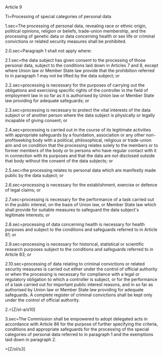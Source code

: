 Article 9

Ti=Processing of special categories of personal data

1.sec=The processing of personal data, revealing race or ethnic origin, political opinions, religion or beliefs, trade-union membership, and the processing of genetic data or data concerning health or sex life or criminal convictions or related security measures shall be prohibited.

2.0.sec=Paragraph 1 shall not apply where:

2.1.sec=the data subject has given consent to the processing of those personal data, subject to the conditions laid down in Articles 7 and 8, except where Union law or Member State law provide that the prohibition referred to in paragraph 1 may not be lifted by the data subject; or

2.2.sec=processing is necessary for the purposes of carrying out the obligations and exercising specific rights of the controller in the field of employment law in so far as it is authorised by Union law or Member State law providing for adequate safeguards; or

2.3.sec=processing is necessary to protect the vital interests of the data subject or of another person where the data subject is physically or legally incapable of giving consent; or

2.4.sec=processing is carried out in the course of its legitimate activities with appropriate safeguards by a foundation, association or any other non-profitseeking body with a political, philosophical, religious or trade-union aim and on condition that the processing relates solely to the members or to former members of the body or to persons who have regular contact with it in connection with its purposes and that the data are not disclosed outside that body without the consent of the data subjects; or

2.5.sec=the processing relates to personal data which are manifestly made public by the data subject; or

2.6.sec=processing is necessary for the establishment, exercise or defence of legal claims; or

2.7.sec=processing is necessary for the performance of a task carried out in the public interest, on the basis of Union law, or Member State law which shall provide for suitable measures to safeguard the data subject's legitimate interests; or

2.8.sec=processing of data concerning health is necessary for health purposes and subject to the conditions and safeguards referred to in Article 81; or

2.9.sec=processing is necessary for historical, statistical or scientific research purposes subject to the conditions and safeguards referred to in Article 83; or

2.10.sec=processing of data relating to criminal convictions or related security measures is carried out either under the control of official authority or when the processing is necessary for compliance with a legal or regulatory obligation to which a controller is subject, or for the performance of a task carried out for important public interest reasons, and in so far as authorised by Union law or Member State law providing for adequate safeguards. A complete register of criminal convictions shall be kept only under the control of official authority.

2.=[Z/ol-a/s10]

3.sec=The Commission shall be empowered to adopt delegated acts in accordance with Article 86 for the purpose of further specifying the criteria, conditions and appropriate safeguards for the processing of the special categories of personal data referred to in paragraph 1 and the exemptions laid down in paragraph 2.

=[Z/ol/s3]